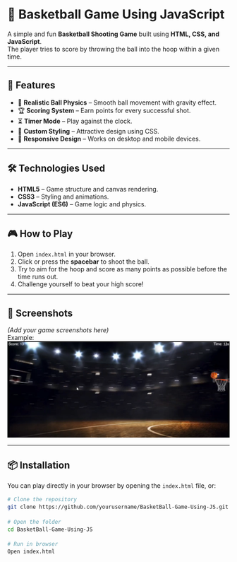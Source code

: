 # 🏀 Basketball Game Using JavaScript

A simple and fun **Basketball Shooting Game** built using **HTML, CSS, and JavaScript**.  
The player tries to score by throwing the ball into the hoop within a given time.

---

## 🚀 Features
- 🎯 **Realistic Ball Physics** – Smooth ball movement with gravity effect.
- 🏆 **Scoring System** – Earn points for every successful shot.
- ⏳ **Timer Mode** – Play against the clock.
- 🎨 **Custom Styling** – Attractive design using CSS.
- 📱 **Responsive Design** – Works on desktop and mobile devices.

---

## 🛠️ Technologies Used
- **HTML5** – Game structure and canvas rendering.
- **CSS3** – Styling and animations.
- **JavaScript (ES6)** – Game logic and physics.

---

## 🎮 How to Play
1. Open `index.html` in your browser.
2. Click or press the **spacebar** to shoot the ball.
3. Try to aim for the hoop and score as many points as possible before the time runs out.
4. Challenge yourself to beat your high score!

---

## 📸 Screenshots
*(Add your game screenshots here)*  
Example:  
![Basketball Game Screenshot](assets/BasKetballSS.png)

---

## 📦 Installation
You can play directly in your browser by opening the `index.html` file, or:

```bash
# Clone the repository
git clone https://github.com/yourusername/BasketBall-Game-Using-JS.git

# Open the folder
cd BasketBall-Game-Using-JS

# Run in browser
Open index.html
